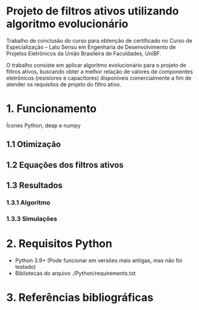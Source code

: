 # Projeto de filtros ativos utilizando algoritmo evolucionário

Trabalho de conclusão do curso para obtenção de certificado no Curso de Especialização – Latu Sensu em
Engenharia de Desenvolvimento de Projetos Eletrônicos da União Brasileira de Faculdades, UniBF.

O trabalho consiste em aplicar algoritmo evolucionário para o projeto de filtros ativos, buscando obter a melhor
relação de valores de componentes eletrônicos (resistores e capacitores) disponíveis comercialmente a fim
de atender os requisitos de projeto do filtro ativo.

# 1. Funcionamento
Ícones Python, deap e numpy
## 1.1 Otimização
## 1.2 Equações dos filtros ativos
## 1.3 Resultados
### 1.3.1 Algoritmo
### 1.3.3 Simulações

# 2. Requisitos Python
- Python 3.9+ (Pode funcionar em versões mais antigas, mas não foi testado)
- Bibliotecas do arquivo ./Python/requirements.txt

# 3. Referências bibliográficas